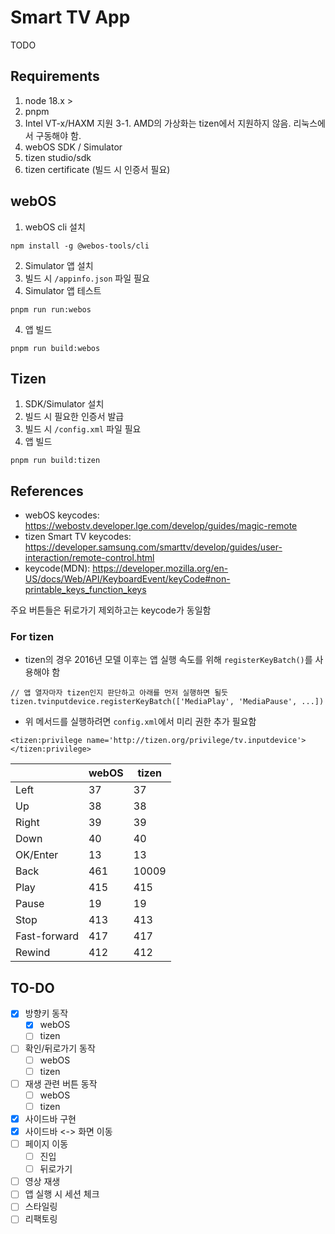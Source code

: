 # Smart TV App
TODO

## Requirements
1. node 18.x >
2. pnpm
3. Intel VT-x/HAXM 지원
3-1. AMD의 가상화는 tizen에서 지원하지 않음. 리눅스에서 구동해야 함.
4. webOS SDK / Simulator
5. tizen studio/sdk
6. tizen certificate (빌드 시 인증서 필요)


## webOS
1. webOS cli 설치
```
npm install -g @webos-tools/cli
```
2. Simulator 앱 설치
3. 빌드 시 `/appinfo.json` 파일 필요
3. Simulator 앱 테스트
```
pnpm run run:webos
```
4. 앱 빌드
```
pnpm run build:webos
```

## Tizen
1. SDK/Simulator 설치
2. 빌드 시 필요한 인증서 발급
3. 빌드 시 `/config.xml` 파일 필요
4. 앱 빌드
```
pnpm run build:tizen
```

## References
- webOS keycodes: https://webostv.developer.lge.com/develop/guides/magic-remote
- tizen Smart TV keycodes: https://developer.samsung.com/smarttv/develop/guides/user-interaction/remote-control.html
- keycode(MDN): https://developer.mozilla.org/en-US/docs/Web/API/KeyboardEvent/keyCode#non-printable_keys_function_keys

주요 버튼들은 뒤로가기 제외하고는 keycode가 동일함

### For tizen
- tizen의 경우 2016년 모델 이후는 앱 실행 속도를 위해 `registerKeyBatch()`를 사용해야 함
```
// 앱 열자마자 tizen인지 판단하고 아래를 먼저 실행하면 될듯
tizen.tvinputdevice.registerKeyBatch(['MediaPlay', 'MediaPause', ...])
```
- 위 메서드를 실행하려면 `config.xml`에서 미리 권한 추가 필요함
```
<tizen:privilege name='http://tizen.org/privilege/tv.inputdevice'>
</tizen:privilege>
```

|       | webOS | tizen |
| ------------ | ----- | ----- |
| Left                     | 37         | 37         |
| Up                       | 38         | 38         |
| Right                    | 39         | 39         |
| Down                     | 40         | 40         |
| OK/Enter                 | 13         | 13         |
| Back                     | 461        | 10009      |
| Play                     | 415        | 415        |
| Pause                    | 19         | 19         |
| Stop                     | 413        | 413        |
| Fast-forward             | 417        | 417        |
| Rewind                   | 412        | 412        |


## TO-DO
- [x] 방향키 동작
  - [x] webOS
  - [ ] tizen 
- [ ] 확인/뒤로가기 동작
  - [ ] webOS
  - [ ] tizen 
- [ ] 재생 관련 버튼 동작
  - [ ] webOS
  - [ ] tizen 
- [x] 사이드바 구현
- [x] 사이드바 <-> 화면 이동
- [ ] 페이지 이동
  - [ ] 진입
  - [ ] 뒤로가기
- [ ] 영상 재생
- [ ] 앱 실행 시 세션 체크
- [ ] 스타일링
- [ ] 리팩토링